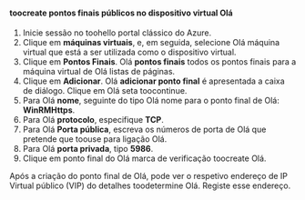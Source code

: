 #### <a name="toocreate-public-endpoints-on-hello-virtual-device"></a>toocreate pontos finais públicos no dispositivo virtual Olá

1. Inicie sessão no toohello portal clássico do Azure.
2. Clique em **máquinas virtuais**, e, em seguida, selecione Olá máquina virtual que está a ser utilizada como o dispositivo virtual.
3. Clique em **Pontos Finais**. Olá **pontos finais** todos os pontos finais para a máquina virtual de Olá listas de páginas.
4. Clique em **Adicionar**. Olá **adicionar ponto final** é apresentada a caixa de diálogo. Clique em Olá seta toocontinue.
5. Para Olá **nome**, seguinte do tipo Olá nome para o ponto final de Olá: **WinRMHttps**.
6. Para Olá **protocolo**, especifique **TCP**.
7. Para Olá **Porta pública**, escreva os números de porta de Olá que pretende que toouse para ligação Olá.
8. Para Olá **porta privada**, tipo **5986**.
9. Clique em ponto final do Olá marca de verificação toocreate Olá.

Após a criação do ponto final de Olá, pode ver o respetivo endereço de IP Virtual público (VIP) do detalhes toodetermine Olá. Registe esse endereço.

